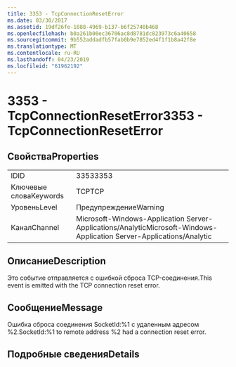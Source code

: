 ```yaml
---
title: 3353 - TcpConnectionResetError
ms.date: 03/30/2017
ms.assetid: 19df26fe-1088-4969-b137-b6f25740b468
ms.openlocfilehash: b0a261b00ec36706ac8d8781dc823973c6a40658
ms.sourcegitcommit: 9b552addadfb57fab0b9e7852ed4f1f1b8a42f8e
ms.translationtype: MT
ms.contentlocale: ru-RU
ms.lasthandoff: 04/23/2019
ms.locfileid: "61962192"
---
```

# <a name="3353---tcpconnectionreseterror"></a><span data-ttu-id="40d92-102">3353 - TcpConnectionResetError</span><span class="sxs-lookup"><span data-stu-id="40d92-102">3353 - TcpConnectionResetError</span></span>
## <a name="properties"></a><span data-ttu-id="40d92-103">Свойства</span><span class="sxs-lookup"><span data-stu-id="40d92-103">Properties</span></span>  
  
|||  
|-|-|  
|<span data-ttu-id="40d92-104">ID</span><span class="sxs-lookup"><span data-stu-id="40d92-104">ID</span></span>|<span data-ttu-id="40d92-105">3353</span><span class="sxs-lookup"><span data-stu-id="40d92-105">3353</span></span>|  
|<span data-ttu-id="40d92-106">Ключевые слова</span><span class="sxs-lookup"><span data-stu-id="40d92-106">Keywords</span></span>|<span data-ttu-id="40d92-107">TCP</span><span class="sxs-lookup"><span data-stu-id="40d92-107">TCP</span></span>|  
|<span data-ttu-id="40d92-108">Уровень</span><span class="sxs-lookup"><span data-stu-id="40d92-108">Level</span></span>|<span data-ttu-id="40d92-109">Предупреждение</span><span class="sxs-lookup"><span data-stu-id="40d92-109">Warning</span></span>|  
|<span data-ttu-id="40d92-110">Канал</span><span class="sxs-lookup"><span data-stu-id="40d92-110">Channel</span></span>|<span data-ttu-id="40d92-111">Microsoft-Windows-Application Server-Applications/Analytic</span><span class="sxs-lookup"><span data-stu-id="40d92-111">Microsoft-Windows-Application Server-Applications/Analytic</span></span>|  
  
## <a name="description"></a><span data-ttu-id="40d92-112">Описание</span><span class="sxs-lookup"><span data-stu-id="40d92-112">Description</span></span>  
 <span data-ttu-id="40d92-113">Это событие отправляется с ошибкой сброса TCP-соединения.</span><span class="sxs-lookup"><span data-stu-id="40d92-113">This event is emitted with the TCP connection reset error.</span></span>  
  
## <a name="message"></a><span data-ttu-id="40d92-114">Сообщение</span><span class="sxs-lookup"><span data-stu-id="40d92-114">Message</span></span>  
 <span data-ttu-id="40d92-115">Ошибка сброса соединения SocketId:%1 с удаленным адресом %2.</span><span class="sxs-lookup"><span data-stu-id="40d92-115">SocketId:%1 to remote address %2 had a connection reset error.</span></span>  
  
## <a name="details"></a><span data-ttu-id="40d92-116">Подробные сведения</span><span class="sxs-lookup"><span data-stu-id="40d92-116">Details</span></span>
